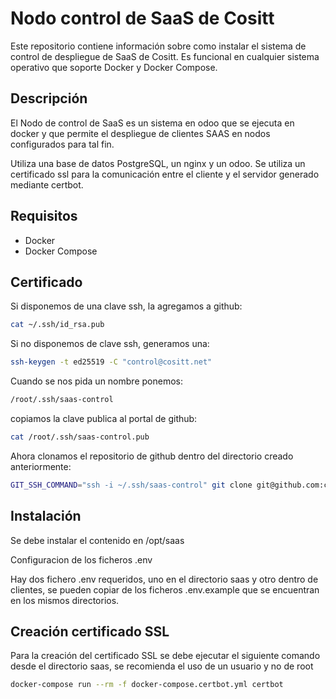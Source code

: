 # Nodo control de SaaS de Cositt

Este repositorio contiene información sobre como instalar el sistema de control de despliegue de SaaS de Cositt.
Es funcional en cualquier sistema operativo que soporte Docker y Docker Compose.

## Descripción

El Nodo de control de SaaS es un sistema en odoo que se ejecuta en docker y que permite el despliegue de clientes SAAS en nodos configurados para tal fin.

Utiliza una base de datos PostgreSQL, un nginx y un odoo.
Se utiliza un certificado ssl para la comunicación entre el cliente y el servidor generado mediante certbot.

## Requisitos

- Docker
- Docker Compose

## Certificado

Si disponemos de una clave ssh, la agregamos a github:

```bash
cat ~/.ssh/id_rsa.pub
```

Si no disponemos de clave ssh, generamos una:

```bash
ssh-keygen -t ed25519 -C "control@cositt.net"
```

Cuando se nos pida un nombre ponemos:

```bash
/root/.ssh/saas-control
```

copiamos la clave publica al portal de github:

```bash
cat /root/.ssh/saas-control.pub

```

Ahora clonamos el repositorio de github dentro del directorio creado anteriormente:

```bash
GIT_SSH_COMMAND="ssh -i ~/.ssh/saas-control" git clone git@github.com:cositt/nodo-control-saas.git /opt/saas
```

## Instalación

Se debe instalar el contenido en /opt/saas

Configuracion de los ficheros .env

Hay dos fichero .env requeridos, uno en el directorio saas y otro dentro de clientes, se pueden copiar de los ficheros .env.example que se encuentran en los mismos directorios.

## Creación certificado SSL

Para la creación del certificado SSL se debe ejecutar el siguiente comando desde el directorio saas, se recomienda el uso de un usuario y no de root

```bash
docker-compose run --rm -f docker-compose.certbot.yml certbot
```

